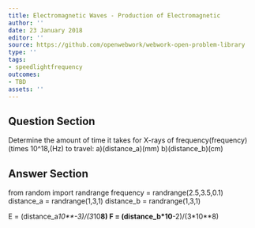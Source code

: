 ```yaml
---
title: Electromagnetic Waves - Production of Electromagnetic
author: ''
date: 23 January 2018
editor: ''
source: https://github.com/openwebwork/webwork-open-problem-library
type: ''
tags:
- speedlightfrequency
outcomes:
- TBD
assets: ''
---
```


## Question Section 

Determine the amount of time it takes for X-rays of frequency(frequency)(times 10^18,(Hz) to travel:
a)(distance_a)(mm)
b)(distance_b)(cm)



## Answer Section

from random import randrange
frequency = randrange(2.5,3.5,0.1)
distance_a = randrange(1,3,1)
distance_b = randrange(1,3,1)

E = (distance_a*10**-3)/(3*10**8)
F = (distance_b*10**-2)/(3*10**8)